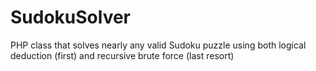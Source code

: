# SudokuSolver
PHP class that solves nearly any valid Sudoku puzzle using both logical deduction (first) and recursive brute force (last resort)
